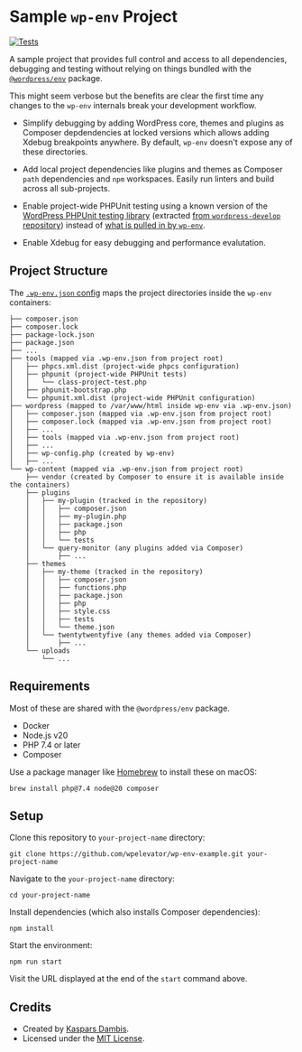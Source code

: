 # Sample `wp-env` Project

[![Tests](https://github.com/wpelevator/wp-env-example/actions/workflows/test.yml/badge.svg)](https://github.com/wpelevator/wp-env-example/actions/workflows/test.yml)

A sample project that provides full control and access to all dependencies, debugging and testing without relying on things bundled with the [`@wordpress/env`](https://developer.wordpress.org/block-editor/reference-guides/packages/packages-env/) package.

This might seem verbose but the benefits are clear the first time any changes to the `wp-env` internals break your development workflow.

- Simplify debugging by adding WordPress core, themes and plugins as Composer depdendencies at locked versions which allows adding Xdebug breakpoints anywhere. By default, `wp-env` doesn't expose any of these directories.

- Add local project dependencies like plugins and themes as Composer `path` dependencies and `npm` workspaces. Easily run linters and build across all sub-projects.

- Enable project-wide PHPUnit testing using a known version of the [WordPress PHPUnit testing library](https://github.com/wp-phpunit/docs) (extracted [from `wordpress-develop` repository](https://github.com/WordPress/wordpress-develop/tree/trunk/tests/phpunit)) instead of [what is pulled in by `wp-env`](https://github.com/WordPress/gutenberg/blob/5bc7972991278b1cf2ce3b32c0e5f93bfa8dc69b/packages/env/lib/download-wp-phpunit.js#L72-L140).

- Enable Xdebug for easy debugging and performance evalutation.

## Project Structure

The [`.wp-env.json` config](.wp-env.json) maps the project directories inside the `wp-env` containers:

    ├── composer.json
    ├── composer.lock
    ├── package-lock.json
    ├── package.json
    ├── ...
    ├── tools (mapped via .wp-env.json from project root)
    │   ├── phpcs.xml.dist (project-wide phpcs configuration)
    │   ├── phpunit (project-wide PHPUnit tests)
    │   │   └── class-project-test.php
    │   ├── phpunit-bootstrap.php
    │   └── phpunit.xml.dist (project-wide PHPUnit configuration)
    ├── wordpress (mapped to /var/www/html inside wp-env via .wp-env.json)
    │   ├── composer.json (mapped via .wp-env.json from project root)
    │   ├── composer.lock (mapped via .wp-env.json from project root)
    │   ├── ...
    │   ├── tools (mapped via .wp-env.json from project root)
    │   ├── ...
    │   ├── wp-config.php (created by wp-env)
    │   ├── ...
    └── wp-content (mapped via .wp-env.json from project root)
        ├── vendor (created by Composer to ensure it is available inside the containers)
        ├── plugins
        │   ├── my-plugin (tracked in the repository)
        │   │   ├── composer.json
        │   │   ├── my-plugin.php
        │   │   ├── package.json
        │   │   ├── php
        │   │   └── tests
        │   └── query-monitor (any plugins added via Composer)
        │       ├── ...
        ├── themes
        │   ├── my-theme (tracked in the repository)
        │   │   ├── composer.json
        │   │   ├── functions.php
        │   │   ├── package.json
        │   │   ├── php
        │   │   ├── style.css
        │   │   ├── tests
        │   │   └── theme.json
        │   └── twentytwentyfive (any themes added via Composer)
        │       ├── ...
        └── uploads
            └── ...

## Requirements

Most of these are shared with the `@wordpress/env` package.

- Docker
- Node.js v20
- PHP 7.4 or later
- Composer

Use a package manager like [Homebrew](https://brew.sh/) to install these on macOS:

    brew install php@7.4 node@20 composer


## Setup

Clone this repository to `your-project-name` directory:

    git clone https://github.com/wpelevator/wp-env-example.git your-project-name

Navigate to the `your-project-name` directory:

    cd your-project-name

Install dependencies (which also installs Composer dependencies):

    npm install

Start the environment:

    npm run start

Visit the URL displayed at the end of the `start` command above.


## Credits

- Created by [Kaspars Dambis](https://kaspars.net).
- Licensed under the [MIT License](LICENSE.md).